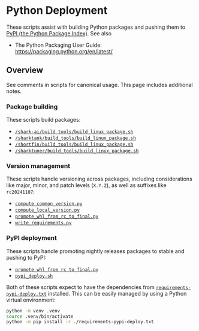 # Python Deployment

These scripts assist with building Python packages and pushing them to
[PyPI (the Python Package Index)](https://pypi.org/). See also

* The Python Packaging User Guide: <https://packaging.python.org/en/latest/>

## Overview

See comments in scripts for canonical usage. This page includes additional
notes.

### Package building

These scripts build packages:

* [`/shark-ai/build_tools/build_linux_package.sh`](/shark-ai/build_tools/build_linux_package.sh)
* [`/sharktank/build_tools/build_linux_package.sh`](/sharktank/build_tools/build_linux_package.sh)
* [`/shortfin/build_tools/build_linux_package.sh`](/shortfin/build_tools/build_linux_package.sh)
* [`/sharktuner/build_tools/build_linux_package.sh`](/sharktuner/build_tools/build_linux_package.sh)

### Version management

These scripts handle versioning across packages, including considerations like
major, minor, and patch levels (`X.Y.Z`), as well as suffixes like
`rc20241107`:

* [`compute_common_version.py`](./compute_common_version.py)
* [`compute_local_version.py`](./compute_local_version.py)
* [`promote_whl_from_rc_to_final.py`](./promote_whl_from_rc_to_final.py)
* [`write_requirements.py`](./write_requirements.py)

### PyPI deployment

These scripts handle promoting nightly releases packages to stable and pushing
to PyPI:

* [`promote_whl_from_rc_to_final.py`](./promote_whl_from_rc_to_final.py)
* [`pypi_deploy.sh`](./pypi_deploy.sh)

Both of these scripts expect to have the dependencies from
[`requirements-pypi-deploy.txt`](./requirements-pypi-deploy.txt) installed.
This can be easily managed by using a Python virtual environment:

```bash
python -m venv .venv
source .venv/bin/activate
python -m pip install -r ./requirements-pypi-deploy.txt
```
